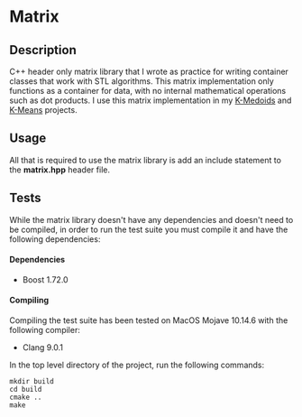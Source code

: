 # Matrix

## Description
C++ header only matrix library that I wrote as practice for writing container classes that work with STL algorithms. This matrix implementation only functions as a container for data, with no internal mathematical operations such as dot products. I use this matrix implementation in my [K-Medoids](https://github.com/e-dang/K-Medoids) and [K-Means](https://github.com/e-dang/K-Means) projects.

## Usage
All that is required to use the matrix library is add an include statement to the __matrix.hpp__ header file.

## Tests
While the matrix library doesn't have any dependencies and doesn't need to be compiled, in order to run the test suite you must compile it and have the following dependencies:

#### Dependencies
- Boost 1.72.0

#### Compiling
Compiling the test suite has been tested on MacOS Mojave 10.14.6 with the following compiler:
- Clang 9.0.1

In the top level directory of the project, run the following commands:
```
mkdir build
cd build
cmake ..
make
```
